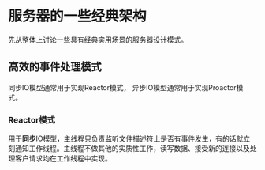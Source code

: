 # 服务器的一些经典架构
先从整体上讨论一些具有经典实用场景的服务器设计模式。  
## 高效的事件处理模式
同步IO模型通常用于实现Reactor模式， 异步IO模型通常用于实现Proactor模式。  
### Reactor模式
用于**同步**IO模型，主线程只负责监听文件描述符上是否有事件发生，有的话就立刻通知工作线程。主线程不做其他的实质性工作，读写数据、接受新的连接以及处理客户请求均在工作线程中实现。  